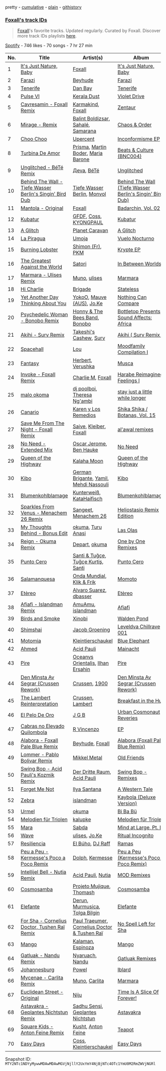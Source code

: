 pretty - [cumulative](/playlists/cumulative/37i9dQZF1DX2Jggz04vUOo.md) - [plain](/playlists/plain/37i9dQZF1DX2Jggz04vUOo) - [githistory](https://github.githistory.xyz/mackorone/spotify-playlist-archive/blob/main/playlists/plain/37i9dQZF1DX2Jggz04vUOo)

### [Foxall's track IDs](https://open.spotify.com/playlist/37i9dQZF1DX2Jggz04vUOo)

> <a href="spotify:artist:3iT6d90Vy630068736OgW8">Foxall</a>'s favorite tracks\. Updated regularly\. Curated by Foxall\. Discover more track IDs playlists <a href="spotify:genre:track\_id">here</a>.

[Spotify](https://open.spotify.com/user/spotify) - 746 likes - 70 songs - 7 hr 27 min

| No. | Title | Artist(s) | Album | Length |
|---|---|---|---|---|
| 1 | [It's Just Nature, Baby](https://open.spotify.com/track/1ZIhUugCmhxWr6yEzx1HFc) | [Foxall](https://open.spotify.com/artist/3iT6d90Vy630068736OgW8) | [It's Just Nature, Baby](https://open.spotify.com/album/2181FqiPENCUAC1DZuRfyb) | 3:51 |
| 2 | [Farazi](https://open.spotify.com/track/6PK2rZ2jf6l6SdtnXgFotD) | [Beyhude](https://open.spotify.com/artist/65orViGnlMcbptdIGceZzo) | [Farazi](https://open.spotify.com/album/4fdLKEjn0PiHGtTVeKbBCF) | 5:10 |
| 3 | [Tenerife](https://open.spotify.com/track/6x1EH4XBaccSlCZzp8c45t) | [Dan Bay](https://open.spotify.com/artist/1E9ev9hZVmtmeFkS3ZAyyw) | [Tenerife](https://open.spotify.com/album/7CI0DdhAT7EJJyK4NEfzEc) | 5:18 |
| 4 | [Pulse VI](https://open.spotify.com/track/63t4RxrpfUdVYJhr5Y91Yi) | [Kerala Dust](https://open.spotify.com/artist/6lK8O3kyFThiTmgowQZGOH) | [Violet Drive](https://open.spotify.com/album/21PmcwFrDQFqr2vskQgyDu) | 5:27 |
| 5 | [Cavresamin \- Foxall Remix](https://open.spotify.com/track/7lvZ4DujXfjVYEWhZBKOrm) | [Karmakind](https://open.spotify.com/artist/0567GyFPr2AYNJvUp8ImS3), [Foxall](https://open.spotify.com/artist/3iT6d90Vy630068736OgW8) | [Zentaur](https://open.spotify.com/album/3Ids63v27ACVvHShzYWXIB) | 6:55 |
| 6 | [Mirage \- Remix](https://open.spotify.com/track/5bLWePeHYsfdJwlxCUdHOH) | [Balint Boldizsar](https://open.spotify.com/artist/5xFU79pSKrEpSiTVysdTY3), [Sahalé](https://open.spotify.com/artist/4M7kyBSGHK0aYYjObYeRXZ), [Samarana](https://open.spotify.com/artist/19zCcLLWaZjG45iFFlhvGL) | [Chaos & Order](https://open.spotify.com/album/0WVkMCuDjUiee7OCbeVZas) | 6:02 |
| 7 | [Choo Choo](https://open.spotify.com/track/5QvEgDwNSyPgEkpLNDlnj2) | [Upercent](https://open.spotify.com/artist/7p4uoSR3Hf9jbuDvdJZPZq) | [Inconformisme EP](https://open.spotify.com/album/2g3Xn9WFQDO161ap711YFy) | 7:15 |
| 8 | [Turbina De Amor](https://open.spotify.com/track/4UY0w7Q0btgFOXmkF30KTj) | [Prisma](https://open.spotify.com/artist/29hY8nWTDqkPqK947tjznd), [Martin Boder](https://open.spotify.com/artist/6vHIcNnpRho3aGWWHNzBGw), [Maria Barone](https://open.spotify.com/artist/6OFJC2spJlsWAXGS4lhmJs) | [Beats & Culture \(BNC004\)](https://open.spotify.com/album/73V73BkhSteIKDX25qEgGH) | 4:48 |
| 9 | [Unglitched \- BéTé Remix](https://open.spotify.com/track/1WLTAxanQcgPQmJNSJN15X) | [Дeva](https://open.spotify.com/artist/2wfO6DMEhzft4IfwM1YzEQ), [BéTé](https://open.spotify.com/artist/7HMCyoB6sHalUrXDRoiQB4) | [Unglitched](https://open.spotify.com/album/2TazrwgMouDruGAyYhvUp6) | 6:36 |
| 10 | [Behind The Wall \- Tiefe Wasser Berlin's Singin' Bird Dub](https://open.spotify.com/track/79Cw6dmzpccnxBBeORKGlk) | [Tiefe Wasser Berlin](https://open.spotify.com/artist/1CB3IMXIZ0RJXC9JRrC7x3), [Monvol](https://open.spotify.com/artist/3AbpwdjSWkaLmsXyZhmIFl) | [Behind The Wall \(Tiefe Wasser Berlin's Singin' Bird Dub\)](https://open.spotify.com/album/31xw6C07bXPFoodEmzZQSo) | 5:20 |
| 11 | [Mantola \- Original](https://open.spotify.com/track/34Fwzcj3NGXsBS1IiXdveZ) | [Foxall](https://open.spotify.com/artist/3iT6d90Vy630068736OgW8) | [Badarchin, Vol\. 02](https://open.spotify.com/album/0fJI9pW80m4E4FvlvxamNz) | 6:26 |
| 12 | [Kubatur](https://open.spotify.com/track/1vmZrbwBInR048h5dSuh3t) | [GFDF](https://open.spotify.com/artist/3WPJZqRJt0MNV5GrL8acMH), [Coss](https://open.spotify.com/artist/3YdYc0Ewo5Vpejw0r3dV74), [KYONGPAUL](https://open.spotify.com/artist/4zy5g7xdWMP1adk6zGHeVx) | [Kubatur](https://open.spotify.com/album/1YXgYZ8mjXdPmPkazQ2Ibo) | 6:22 |
| 13 | [A Glitch](https://open.spotify.com/track/3E14RZfj8Wt9WtFdJ0Qj6f) | [Planet Caravan](https://open.spotify.com/artist/1vL80BIxkjefhlD5Gc88r5) | [A Glitch](https://open.spotify.com/album/6SaEmxtunTWm1r2FgcQ5lH) | 6:14 |
| 14 | [La Piragua](https://open.spotify.com/track/41sfxCghJlbnWnql4QEfl7) | [Umoja](https://open.spotify.com/artist/6PuOeFpvcL6TYcRmEJKbdw) | [Vuelo Nocturno](https://open.spotify.com/album/256r81ENnMGjkDukVfuEUP) | 8:38 |
| 15 | [Burning Lobster](https://open.spotify.com/track/142FwsImZ1MZmUnKdY2Jll) | [Shimon \(Fr\)](https://open.spotify.com/artist/3rN9xqLR59j3NAn0VM9rGR), [PKM](https://open.spotify.com/artist/5xmOuNCskJkhnlSV3Qkx3v) | [Krypte EP](https://open.spotify.com/album/6yVPH1OeqeZdIUKN0P6Mc4) | 7:19 |
| 16 | [The Greatest Against the World](https://open.spotify.com/track/1W7L98k9dWdlfknRtLwwHp) | [Satori](https://open.spotify.com/artist/5nri3hyKmKBGAfvjBi0mK0) | [In Between Worlds](https://open.spotify.com/album/58u0GyrkGtVjF2Kgknn9ho) | 5:07 |
| 17 | [Marmara \- Ulises Remix](https://open.spotify.com/track/1siz7XLfnO3tHaytpxoDYb) | [Muno](https://open.spotify.com/artist/1DZGRRvmPsjC8o8F8MwpRe), [ulises](https://open.spotify.com/artist/0YQKl0V9vgk6HeFttX1aTv) | [Marmara](https://open.spotify.com/album/4j0YbHO2ronLXxxVXHEMt2) | 6:06 |
| 18 | [Hi Charlie](https://open.spotify.com/track/0VUlHCJE9PuBcuXax53W2Z) | [Brigade](https://open.spotify.com/artist/01fvPLDc345ENWorJWLqV4) | [Stateless](https://open.spotify.com/album/31m9s1EjPMS3G9jvfhqngm) | 5:29 |
| 19 | [Yet Another Day Thinking About You](https://open.spotify.com/track/3tkSTbgygIKhand5G6JzsS) | [YokoO](https://open.spotify.com/artist/45fzhLbHZdBIgOGQT6M5zr), [Mauve \(AUS\)](https://open.spotify.com/artist/7rvE5oeBS2tH0JG9W8EfcJ), [Jo.Ke](https://open.spotify.com/artist/0RKP3F2s1SHvGpckHuW4S7) | [Nothing Can Compare](https://open.spotify.com/album/2onkqde1tTtuKW7bFWjt2z) | 5:49 |
| 20 | [Psychedelic Woman \- Bonobo Remix](https://open.spotify.com/track/2rAZqJ3uiy2jczTafnKP7y) | [Honny & The Bees Band](https://open.spotify.com/artist/0YBnqkQh876CwPLtT9XX69), [Bonobo](https://open.spotify.com/artist/0cmWgDlu9CwTgxPhf403hb) | [Bottletop Presents Sound Affects: Africa](https://open.spotify.com/album/0xnN5NfLE5Gc3YgzEhgXbT) | 4:26 |
| 21 | [Akihi \- Surv Remix](https://open.spotify.com/track/7L43S5tAvwiFfAM10FqKGJ) | [Takeshi's Cashew](https://open.spotify.com/artist/6Fz85Ih5XufwQ1TH4s0pHA), [Surv](https://open.spotify.com/artist/2DMOI9FmfrkEXFPLPUi6TQ) | [Akihi \( Surv Remix \)](https://open.spotify.com/album/5lRNzBB5ZwBYtsJcEK4r1a) | 5:09 |
| 22 | [Spacehall](https://open.spotify.com/track/2qXWBjO9BNVURgc9tDJwmS) | [Lou](https://open.spotify.com/artist/7l9DjVOhlzTmBhCLW8Q2we) | [Moodfamily Compilation I](https://open.spotify.com/album/6RdWrH7iwLePIhmksv1CwA) | 7:18 |
| 23 | [Fantasy](https://open.spotify.com/track/22fM5ewOY0suVq5teDadG0) | [Herbert](https://open.spotify.com/artist/6wXFUcaG7779tb1Ok72GBn), [Verushka](https://open.spotify.com/artist/5StY3t09rFBGADeZbkVyOC) | [Musca](https://open.spotify.com/album/2yTDyn7SlB2yOP4CkDbHfn) | 6:27 |
| 24 | [Invoke \- Foxall Remix](https://open.spotify.com/track/00Sr5lqLJTTCljeQDxlj1P) | [Charlie M](https://open.spotify.com/artist/3D3Sgu0PXIAjode80WTFSb), [Foxall](https://open.spotify.com/artist/3iT6d90Vy630068736OgW8) | [Harabe Reimagined Feelings I](https://open.spotify.com/album/0TCG4mBXErYlDn65LYQujb) | 5:51 |
| 25 | [malo okoma](https://open.spotify.com/track/7jyerdQJniWpmwzUHK6jRN) | [dj poolboi](https://open.spotify.com/artist/3uL9a8QRwQ6J8Sc7NYK7oJ), [Theresa Ng'ambi](https://open.spotify.com/artist/1HhaUK3JlqgSpQ4noxzCHI) | [stay just a little while longer](https://open.spotify.com/album/4FPI3gc0lcxgRLoHHKdsRf) | 5:56 |
| 26 | [Canario](https://open.spotify.com/track/12KVTzqgU558xqkpsywKex) | [Karen y Los Remedios](https://open.spotify.com/artist/6uSvvhlipeAh7lrqB9VTmv) | [Shika Shika / Botanas, Vol\. 15](https://open.spotify.com/album/6tFwiVNeI7Pdut9sWkgCXW) | 4:09 |
| 27 | [Save Me From The Night \- Foxall Remix](https://open.spotify.com/track/0T13z4GtvB89z7cmIIIRnu) | [Saive](https://open.spotify.com/artist/66sSc9LMhJkUdiEu7LTytJ), [Kleiber](https://open.spotify.com/artist/0pUIfTg8Yri3rNrQgIk3mp), [Foxall](https://open.spotify.com/artist/3iT6d90Vy630068736OgW8) | [al'awal remixes](https://open.spotify.com/album/5dOXG5sIPoeuR1ZvrYUoEE) | 6:26 |
| 28 | [No Need \- Extended Mix](https://open.spotify.com/track/2RsGdqXD8drtHXtADOi4cX) | [Oscar Jerome](https://open.spotify.com/artist/39cDMNnxwjrKJE1dyt47jh), [Ben Hauke](https://open.spotify.com/artist/1aBDI4nH6OfAkNyUX08O2V) | [No Need](https://open.spotify.com/album/49mIMP2fA3LBEoAYrHeJdZ) | 6:02 |
| 29 | [Queen of the Highway](https://open.spotify.com/track/0yMkBK3Mfe6zRZnqEAm30B) | [Kalaha Moon](https://open.spotify.com/artist/5ZzHOBBOXZdhypyaffUrJG) | [Queen of the Highway](https://open.spotify.com/album/2GC1gz92bTF1lDg1ttMjql) | 7:52 |
| 30 | [Kibo](https://open.spotify.com/track/3VTs1ASLxxTxeUliy3b6WZ) | [German Brigante](https://open.spotify.com/artist/2h7fN6KOZVgWQ39sYK0jJm), [Yamil](https://open.spotify.com/artist/28ZgRJOXwmLwPRppMCcLWS), [Mehdi Nassouli](https://open.spotify.com/artist/3oK06jAg9UUaNpQQHh1lJJ) | [Kibo](https://open.spotify.com/album/07rIx4Wwx3tN3jrlXTCSB3) | 6:19 |
| 31 | [Blumenkohlblamage](https://open.spotify.com/track/6q90JN9AhYNeZiuZfGiiCA) | [Kunterweiß](https://open.spotify.com/artist/5rJytJvZcTf6yVIw6BxWNe), [KataHaifisch](https://open.spotify.com/artist/5uxsA8TNcq5vK2cBBd0srM) | [Blumenkohlblamage](https://open.spotify.com/album/711PTniRZl5mv6wdbqcuWq) | 7:00 |
| 32 | [Sparkles From Venus \- Menachem 26 Remix](https://open.spotify.com/track/7iznuWs20ZV3D5EiBzNwUC) | [Sangeet](https://open.spotify.com/artist/2lvEKcQtOdHfHhWNjDTTvl), [Menachem 26](https://open.spotify.com/artist/24YsFyswWUJYWZOi5BQ6tJ) | [Heliostasio Remix Edition](https://open.spotify.com/album/026n4zlvKluvWoNhxAvjtL) | 7:33 |
| 33 | [My Thoughts Behind \- Bonus Edit](https://open.spotify.com/track/4gQ7E8Nq524pnCrOo2P2R4) | [okuma](https://open.spotify.com/artist/5KxadtK47w9IzFK0V4O38Q), [Turu Anasi](https://open.spotify.com/artist/1HKyZXQv90cYQtoZQDya0d) | [Las Olas](https://open.spotify.com/album/0WWOKXbL7BI5Tp85ugvdSp) | 8:13 |
| 34 | [Reign \- Okuma Remix](https://open.spotify.com/track/07ysv62qaOQmIEIvcIX2Wr) | [Depart](https://open.spotify.com/artist/5Mqcuj649T5GFhMGlaNGHy), [okuma](https://open.spotify.com/artist/5KxadtK47w9IzFK0V4O38Q) | [One by One Remixes](https://open.spotify.com/album/2VFxjPMUpN6n2aU8UdN4Ap) | 7:11 |
| 35 | [Punto Cero](https://open.spotify.com/track/7i650ozZjXNUNT1AFqxAI4) | [Santi & Tuğçe](https://open.spotify.com/artist/437O1jQdyOOhIS1M41xQaC), [Tuğçe Kurtiş](https://open.spotify.com/artist/5cYodhg1fZFGKqCQmgNlZf), [Santi](https://open.spotify.com/artist/3y89DR1J1RB96pJUByabwi) | [Punto Cero](https://open.spotify.com/album/3myUaKhlvdBmSQlKxYugTQ) | 8:42 |
| 36 | [Salamanquesa](https://open.spotify.com/track/2g0DEj8yNoDmh5BjNg5kcw) | [Onda Mundial](https://open.spotify.com/artist/5c5oay9VCy0a9RzFw1S8Dp), [Klik & Frik](https://open.spotify.com/artist/56P5wn7V6w46OyYV9vS5jC) | [Momoto](https://open.spotify.com/album/3cThlPotjMGdTYVj77PXpA) | 7:07 |
| 37 | [Etèreo](https://open.spotify.com/track/2zvaBjNVbQg6AK2aAIRhrN) | [Alvaro Suarez](https://open.spotify.com/artist/6zfwxQQjoCU9uSsrwckyZv), [dbasser](https://open.spotify.com/artist/5psF4RFR5m6MyLC7whUI2b) | [Etèreo](https://open.spotify.com/album/1smB9aYNSh87eIwHnWZjdo) | 7:36 |
| 38 | [Afiafi \- Islandman Remix](https://open.spotify.com/track/38AhDHElViAYUjbP7x1byB) | [AmuAmu](https://open.spotify.com/artist/7GzNbtoPAo9kVJbBG2eSlz), [islandman](https://open.spotify.com/artist/3So3vlAfrEh2FbpvG7sxO4) | [Afiafi](https://open.spotify.com/album/4AR7PXF4hQE7uExigOkvw0) | 5:28 |
| 39 | [Birds and Smoke](https://open.spotify.com/track/6gFvgBSlJFjC4pswZJKSx6) | [Xinobi](https://open.spotify.com/artist/1w7cucUEPR1Yq9g03g6T8m) | [Walden Pond](https://open.spotify.com/album/5yS2vHJXAfLwUNYmuJ556C) | 6:08 |
| 40 | [Shimshai](https://open.spotify.com/track/1UDOAT7TcqHBdzUYJ0GR41) | [Jacob Groening](https://open.spotify.com/artist/4Mlxc3DHm3Qr5XTaEXHT6f) | [Leveldva Chillrave 001](https://open.spotify.com/album/3GXsWafBNGymgP4C9vkwKn) | 6:16 |
| 41 | [Motomia](https://open.spotify.com/track/2CLcXhe2ubLjrTG6WpG9nu) | [Kleintierschaukel](https://open.spotify.com/artist/1IaccfV9FzIR8Iax4cZ5Fn) | [Blue Elephant](https://open.spotify.com/album/0irAg4UtiiPuIuw3MDmcF4) | 6:43 |
| 42 | [Ahmed](https://open.spotify.com/track/1rIxb5rv6BUWXT6xmLt91x) | [Acid Pauli](https://open.spotify.com/artist/3LHqODf1hGAgZ5LTw1Gf4C) | [Mainacht](https://open.spotify.com/album/1iPW3GbDkNYheqeyWjMDn8) | 6:48 |
| 43 | [Pire](https://open.spotify.com/track/7eSZ01vwRY59uAzGt5V3lP) | [Oceanvs Orientalis](https://open.spotify.com/artist/3gNEIgLeknpwkNViU8WAhg), [Ilhan Ersahin](https://open.spotify.com/artist/5aweKNLI0ZyI48q5TmoCxT) | [Pire](https://open.spotify.com/album/2mjxQEUX5uXMyHPMd0UHXC) | 7:43 |
| 44 | [Den Minsta Av Segrar \(Crussen Rework\)](https://open.spotify.com/track/264CKaSa289MXeBkLfvMZi) | [Crussen](https://open.spotify.com/artist/79OTUKSZMGMmmR32RWG2ig), [1900](https://open.spotify.com/artist/4mUmj1CkLfQkngLUuXsM7D) | [Den Minsta Av Segrar \(Crussen Rework\)](https://open.spotify.com/album/23nuTUL7RfoLeQPvrxsWXE) | 5:25 |
| 45 | [The Lambert Reinterpretation](https://open.spotify.com/track/3KbNkAfxsv9ZcfZLSjv3FH) | [Crussen](https://open.spotify.com/artist/79OTUKSZMGMmmR32RWG2ig), [Lambert](https://open.spotify.com/artist/6pSQcy8935ABNiK2qOpOlK) | [Breakfast in the Hut](https://open.spotify.com/album/0S7AgQAIqLBwcScR4JE2Gq) | 5:49 |
| 46 | [El Pelo De Oro](https://open.spotify.com/track/6QCXyaMzQNMdS8W7CFEsW7) | [J G B](https://open.spotify.com/artist/27FeHe23RpMUBcll7ABPD1) | [Urban Cosmonaut Reveries](https://open.spotify.com/album/5j6v7TGXqQnxAo5njwHXUd) | 4:55 |
| 47 | [Cabras no Elevado Quilombola](https://open.spotify.com/track/3cSdiaevRvnmpiD6Z556GB) | [R Vincenzo](https://open.spotify.com/artist/60s8SE3Mr3oRVBOrLgi4vT) | [EP](https://open.spotify.com/album/0UeipqzhRd8Vvu94cTx7E5) | 7:10 |
| 48 | [Alabora \- Foxall Pale Blue Remix](https://open.spotify.com/track/3VrcaX1j7kSZpcE55vigoZ) | [Beyhude](https://open.spotify.com/artist/65orViGnlMcbptdIGceZzo), [Foxall](https://open.spotify.com/artist/3iT6d90Vy630068736OgW8) | [Alabora \(Foxall Pale Blue Remix\)](https://open.spotify.com/album/2R2n2rPaFTtO7mt8fXvbBH) | 7:50 |
| 49 | [Lommer \- Pablo Bolivar Remix](https://open.spotify.com/track/4kQ8zdvQQ4fjyy5eYekALj) | [Mikkel Metal](https://open.spotify.com/artist/0q1Nx41aWpZqanF9sK0O9A) | [Old Friends](https://open.spotify.com/album/3pBIw5dSdAnih7fvKCk3pF) | 8:49 |
| 50 | [Swing Bop \- Acid Pauli's Kozmik Remix](https://open.spotify.com/track/0sOAu98MokefgnJgUQwTOf) | [Der Dritte Raum](https://open.spotify.com/artist/5RZGHff3PE1rPUKOpDIqaO), [Acid Pauli](https://open.spotify.com/artist/3LHqODf1hGAgZ5LTw1Gf4C) | [Swing Bop \- Remixes](https://open.spotify.com/album/15qzUlJHFD9SDE3kE8r3nq) | 8:00 |
| 51 | [Forget Me Not](https://open.spotify.com/track/2QhE4C2nl81K0rB8FkBIxs) | [Ilya Santana](https://open.spotify.com/artist/17d7B3Sa8rMfouwv0PzHp4) | [A Western Tale](https://open.spotify.com/album/6axd4LB3Sl9qK6khEG3j3w) | 5:23 |
| 52 | [Zebra](https://open.spotify.com/track/0Xeihvze3TQMpho3IW1Tu3) | [islandman](https://open.spotify.com/artist/3So3vlAfrEh2FbpvG7sxO4) | [Kaybola \(Deluxe Version\)](https://open.spotify.com/album/1zqTrfdQyPehpQFeowfgIm) | 6:46 |
| 53 | [Urmel](https://open.spotify.com/track/5SvozsO8hjZXaM4GZPZl4Q) | [okuma](https://open.spotify.com/artist/5KxadtK47w9IzFK0V4O38Q) | [Bi Ba Bü](https://open.spotify.com/album/45qxQ2ACnkIlrWy9UY1HqN) | 7:49 |
| 54 | [Melodien für Triolen](https://open.spotify.com/track/7h2d1N9U9JZGYAJiQRREIi) | [kalupke](https://open.spotify.com/artist/0cIvZxLLintmeKg65N08be) | [Melodien für Triolen](https://open.spotify.com/album/7onLHz8y0jAgY4SyG420eq) | 6:05 |
| 55 | [Mara](https://open.spotify.com/track/4CQzQYR534bYkZMFGWygWy) | [Sabda](https://open.spotify.com/artist/3FGyFRh2QtwZjgq3wrDbB9) | [Mind at Large, Pt\. I](https://open.spotify.com/album/0Opr1WBZu6gL4wAlYF6SYl) | 6:38 |
| 56 | [Wave](https://open.spotify.com/track/2oXcyOjlXeYGxuYd94Xx6V) | [ulises](https://open.spotify.com/artist/0YQKl0V9vgk6HeFttX1aTv), [Jo.Ke](https://open.spotify.com/artist/0RKP3F2s1SHvGpckHuW4S7) | [Ritual Incognito](https://open.spotify.com/album/3GtAg5zcPLMx2eaGAQMSms) | 3:57 |
| 57 | [Resiliencia](https://open.spotify.com/track/590gL4Fk4eHhLazuvVefLn) | [El Búho](https://open.spotify.com/artist/1I7FVmvisCtSFzmm87mbLR), [DJ Raff](https://open.spotify.com/artist/1yBSX25jjXRF6KqAKGygy2) | [Ramas](https://open.spotify.com/album/2s61LZqkxTwh3PNMxO6mYX) | 4:49 |
| 58 | [Peu a Peu \- Kermesse's Poco a Poco Remix](https://open.spotify.com/track/1icYndZsVkgF7FqQ9tAZ57) | [Dolph](https://open.spotify.com/artist/1Xw4E3IabrEFoiT1o4vJB1), [Kermesse](https://open.spotify.com/artist/6DPQIFnbvlnYf0QozkfiPw) | [Peu a Peu \(Kermesse's Poco a Poco Remix\)](https://open.spotify.com/album/25JvwwAWofb0OWsBmaZ6Xe) | 5:10 |
| 59 | [Intellijel Bell \- Nutia Remix](https://open.spotify.com/track/5WDCdwgh4eTxlF3YXWKUrc) | [Acid Pauli](https://open.spotify.com/artist/3LHqODf1hGAgZ5LTw1Gf4C), [Nutia](https://open.spotify.com/artist/66znpbIBZzFtvn4iqGh2Lp) | [MOD Remixes](https://open.spotify.com/album/5k8QthOlc9CTW0TFAxkSkU) | 6:29 |
| 60 | [Cosmosamba](https://open.spotify.com/track/19VtJkoau2GFsmMFeP4faP) | [Projeto Mujique](https://open.spotify.com/artist/7ygEGVpG4Y6WtOMV5iTzlN), [Thomash](https://open.spotify.com/artist/2NVvuhg7tKjsMeFfv8JQiQ) | [Cosmosamba](https://open.spotify.com/album/2IkOJqiLz0FEsVqoCi0ItM) | 7:56 |
| 61 | [Elefante](https://open.spotify.com/track/02yNOCdIFQ227lXa15JcoC) | [Derun](https://open.spotify.com/artist/7DaUdudIwcfgSzFJX1VEVo), [Murmusica](https://open.spotify.com/artist/7jdrU9OQr55FHQVztoanvY), [Tolga Bilgin](https://open.spotify.com/artist/2n0mROXhyTtUEk8cb8Fyck) | [Elefante](https://open.spotify.com/album/7Gpe9w3QcW4f8mPGFvtXWt) | 5:48 |
| 62 | [For Sha \- Cornelius Doctor, Tushen Raï Remix](https://open.spotify.com/track/4nGVNUxLgbE5U1QQMb79Ye) | [Paul Traeumer](https://open.spotify.com/artist/6QtYRtIKQPKhChX5ZKAD5C), [Cornelius Doctor & Tushen Raï](https://open.spotify.com/artist/1j2w2mPCYgklKXKy0u3wTq) | [No Spell Left for Sha](https://open.spotify.com/album/07emdGDEqUTrVUcazED7hp) | 6:56 |
| 63 | [Mango](https://open.spotify.com/track/1K0x7b9eFfhXy348hdOBRD) | [Kalaman](https://open.spotify.com/artist/2x9Tz0FYWRix00sWgamS4L), [Espinoza](https://open.spotify.com/artist/57DFN6UryjVpBcJrgmOg6n) | [Mango](https://open.spotify.com/album/4z7Z8H5ZBi1T2XFvC8J9m8) | 6:37 |
| 64 | [Gatluak \- Nandu Remix](https://open.spotify.com/track/4V0jgQL7DCdEtbRlBteYJJ) | [Nyaruach](https://open.spotify.com/artist/6kpYdtbD0QinjBcwkxLPm3), [Nandu](https://open.spotify.com/artist/5Kf73Whb7MShPJMFlvv8k0) | [Gatluak Remixes](https://open.spotify.com/album/1xj2pQVh1YAUaVqB8Bcw2C) | 6:20 |
| 65 | [Johannesburg](https://open.spotify.com/track/4k8KRqfMhT8ubZVEeCf2iB) | [Powel](https://open.spotify.com/artist/7lswylDlldiV65bPXGD46m) | [Iblard](https://open.spotify.com/album/38rQXjQuFgPyuTKQkXjQSB) | 5:56 |
| 66 | [Mycenae \- Carlita Remix](https://open.spotify.com/track/2T22nWREUBFOq3qcO2ZWUE) | [Muno](https://open.spotify.com/artist/1DZGRRvmPsjC8o8F8MwpRe), [Carlita](https://open.spotify.com/artist/1GVbOnrND8b3eh2JZ4opw8) | [Marmara](https://open.spotify.com/album/4j0YbHO2ronLXxxVXHEMt2) | 5:52 |
| 67 | [Euclidean Street \- Original](https://open.spotify.com/track/3IeXLigXtq8Jbnd4javTeK) | [Niju](https://open.spotify.com/artist/52gcfKJpAGFdUkSVS6jSV4) | [Time Is A Slice Of Forever!](https://open.spotify.com/album/3BUhB5WbgjXMFJgKwdgf0M) | 8:19 |
| 68 | [Astavakra \- Geplantes Nichtstun Remix](https://open.spotify.com/track/18Y1f4WipC4rSbqSwJVK3Q) | [Sadhu Sensi](https://open.spotify.com/artist/3Muhm9HEowEpdC0i6NuW3P), [Geplantes Nichtstun](https://open.spotify.com/artist/6vCpbHKaBgPOO7cPkUTeuU) | [Astavakra](https://open.spotify.com/album/6nXqjScdYdwZXTnllV4XC7) | 7:04 |
| 69 | [Square Kids \- Anton Feine Remix](https://open.spotify.com/track/0efhQX2ijD72A4XHd43eRc) | [Kusht](https://open.spotify.com/artist/1GLyo3Rp9NTc8bJa65xLXg), [Anton Feine](https://open.spotify.com/artist/2IxXoB8qwqS9uwl3z1zt3o) | [Teapot](https://open.spotify.com/album/7vOUJ6FIStKWKhDwiJTbhV) | 6:31 |
| 70 | [Easy Days](https://open.spotify.com/track/1qKOZtqBV8W0je2pPSpOzA) | [Coss](https://open.spotify.com/artist/3YdYc0Ewo5Vpejw0r3dV74), [Kleintierschaukel](https://open.spotify.com/artist/1IaccfV9FzIR8Iax4cZ5Fn) | [Easy Days](https://open.spotify.com/album/69vUFvbVj2b7oabEiP6h4d) | 5:39 |

Snapshot ID: `MTY2NTc1NDYyMywwMDAwMDAwMGVjNjllY2UxYmY4NjBjNTc4OTc1YmU0M2RmZWVjNGRl`
